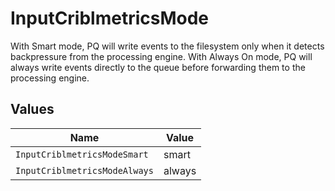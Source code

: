 # InputCriblmetricsMode

With Smart mode, PQ will write events to the filesystem only when it detects backpressure from the processing engine. With Always On mode, PQ will always write events directly to the queue before forwarding them to the processing engine.


## Values

| Name                          | Value                         |
| ----------------------------- | ----------------------------- |
| `InputCriblmetricsModeSmart`  | smart                         |
| `InputCriblmetricsModeAlways` | always                        |